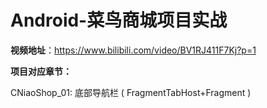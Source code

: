 # **Android-菜鸟商城项目实战**

**视频地址**：https://www.bilibili.com/video/BV1RJ411F7Kj?p=1

**项目对应章节：**

CNiaoShop_01:  底部导航栏 ( FragmentTabHost+Fragment )
